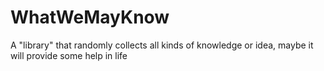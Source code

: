 # WhatWeMayKnow
A "library" that randomly collects all kinds of knowledge or idea, maybe it will provide some help in life
